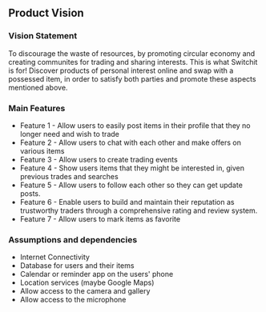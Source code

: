 ## Product Vision

### Vision Statement

To discourage the waste of resources, by promoting circular economy and creating communites for trading and sharing interests. This is what Switchit is for! Discover products of personal interest online and swap with a possessed item, in order to satisfy both parties and promote these aspects mentioned above.

### Main Features
 - Feature 1 - Allow users to easily post items in their profile that they no longer need and wish to trade
 - Feature 2 - Allow users to chat with each other and make offers on various items
 - Feature 3 - Allow users to create trading events
 - Feature 4 - Show users items that they might be interested in, given previous trades and searches
 - Feature 5 - Allow users to follow each other so they can get update posts.
 - Feature 6 - Enable users to build and maintain their reputation as trustworthy traders through a comprehensive rating and review system.
 - Feature 7 - Allow users to mark items as favorite

### Assumptions and dependencies
- Internet Connectivity
- Database for users and their items
- Calendar or reminder app on the users' phone
- Location services (maybe Google Maps)
- Allow access to the camera and gallery
- Allow access to the microphone
